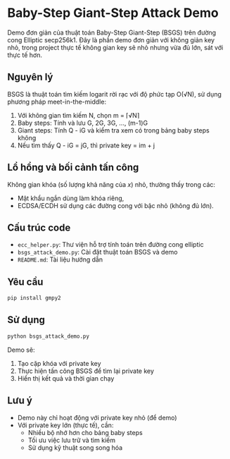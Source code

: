 # Baby-Step Giant-Step Attack Demo
Demo đơn giản của thuật toán Baby-Step Giant-Step (BSGS) trên đường cong Elliptic secp256k1.
Đây là phần demo đơn giản với không giản key nhỏ, trong project thực tế không gian key sẽ nhỏ nhưng vừa đủ lớn, sát với thực tế hơn.
## Nguyên lý
BSGS là thuật toán tìm kiếm logarit rời rạc với độ phức tạp O(√N), sử dụng phương pháp meet-in-the-middle:
1. Với không gian tìm kiếm N, chọn m = ⌈√N⌉
2. Baby steps: Tính và lưu G, 2G, 3G, ..., (m-1)G
3. Giant steps: Tính Q - iG và kiểm tra xem có trong bảng baby steps không
4. Nếu tìm thấy Q - iG = jG, thì private key = im + j
## Lổ hổng và bối cảnh tấn công
Không gian khóa (số lượng khả năng của $x$) nhỏ, thường thấy trong các:
- Mật khẩu ngắn dùng làm khóa riêng,
- ECDSA/ECDH sử dụng các đường cong với bậc nhỏ (không đủ lớn).
## Cấu trúc code
- `ecc_helper.py`: Thư viện hỗ trợ tính toán trên đường cong elliptic
- `bsgs_attack_demo.py`: Cài đặt thuật toán BSGS và demo
- `README.md`: Tài liệu hướng dẫn


## Yêu cầu
```bash
pip install gmpy2
```
## Sử dụng

```bash
python bsgs_attack_demo.py
```

Demo sẽ:
1. Tạo cặp khóa với private key 
2. Thực hiện tấn công BSGS để tìm lại private key
3. Hiển thị kết quả và thời gian chạy
## Lưu ý
- Demo này chỉ hoạt động với private key nhỏ (để demo)
- Với private key lớn (thực tế), cần:
  - Nhiều bộ nhớ hơn cho bảng baby steps
  - Tối ưu việc lưu trữ và tìm kiếm
  - Sử dụng kỹ thuật song song hóa 